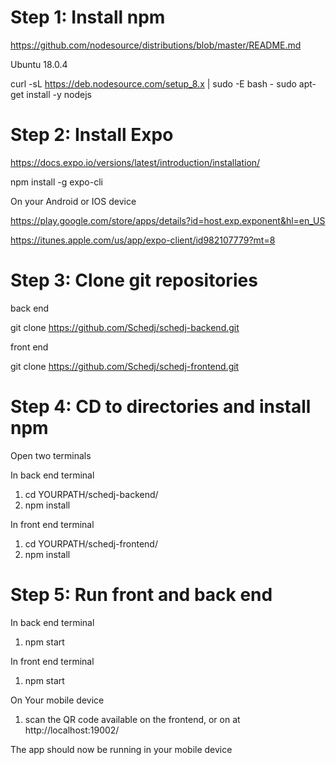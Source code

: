 # Step 1: Install npm

https://github.com/nodesource/distributions/blob/master/README.md

Ubuntu 18.0.4

curl -sL https://deb.nodesource.com/setup_8.x | sudo -E bash -
sudo apt-get install -y nodejs



# Step 2: Install Expo

https://docs.expo.io/versions/latest/introduction/installation/

npm install -g expo-cli

On your Android or IOS device

https://play.google.com/store/apps/details?id=host.exp.exponent&hl=en_US

https://itunes.apple.com/us/app/expo-client/id982107779?mt=8


# Step 3: Clone git repositories

back end

git clone https://github.com/Schedj/schedj-backend.git

front end

git clone https://github.com/Schedj/schedj-frontend.git



# Step 4: CD to directories and install npm

Open two terminals

In back end terminal

1. cd YOURPATH/schedj-backend/
2. npm install

In front end terminal


1. cd YOURPATH/schedj-frontend/
2. npm install



# Step 5: Run front and back end

In back end terminal
1. npm start

In front end terminal
1. npm start

On Your mobile device

1. scan the QR code available on the frontend, or on at http://localhost:19002/

The app should now be running in your mobile device















